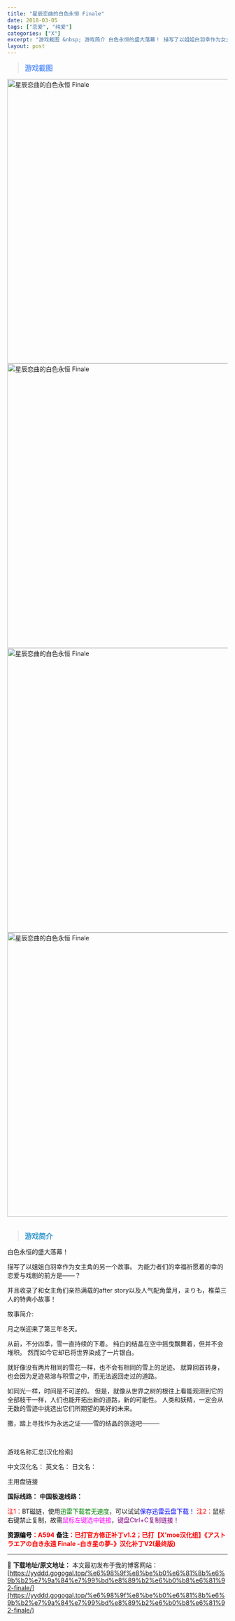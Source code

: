 ```yaml
---
title: "星辰恋曲的白色永恒 Finale"
date: 2018-03-05
tags: ["恋爱", "纯爱"]
categories: ["X"]
excerpt: "游戏截图 &nbsp; 游戏简介 白色永恒的盛大落幕！ 描写了以姐姐白羽幸作为女主角的另一个故事。 为能力者们的幸福祈愿着的幸的恋爱与戏剧的前方是——？ 并且收录了和女主角们亲热满载的after story以及人气配角葉月，まりも，椎菜三人的特典小故事！ 故事简介: 月之咲迎来了第三年冬天。 从前，&hellip;"
layout: post
---
```


<div>
<blockquote><b><span style="font-size: 12pt; color: #6699ff;">游戏截图</span></b></blockquote>
<div><img title="点击放大" src="https://yyddd.gogogal.top/wp-content/uploads/2025/04/20250430_681201ccd5c50.webp" alt="星辰恋曲的白色永恒 Finale" width="650" /></div>
<div><img title="点击放大" src="https://yyddd.gogogal.top/wp-content/uploads/2025/04/20250430_681201cea91f7.webp" alt="星辰恋曲的白色永恒 Finale" width="650" /></div>
<div><img title="点击放大" src="https://yyddd.gogogal.top/wp-content/uploads/2025/04/20250430_681201d003257.webp" alt="星辰恋曲的白色永恒 Finale" width="650" /></div>
<div><img title="点击放大" src="https://yyddd.gogogal.top/wp-content/uploads/2025/04/20250430_681201d1a962f.webp" alt="星辰恋曲的白色永恒 Finale" width="650" /></div>
&nbsp;
<blockquote><b><span style="font-size: 12pt; color: #3399cc;">游戏简介</span></b></blockquote>
<div>白色永恒的盛大落幕！

描写了以姐姐白羽幸作为女主角的另一个故事。
为能力者们的幸福祈愿着的幸的恋爱与戏剧的前方是——？

并且收录了和女主角们亲热满载的after story以及人气配角葉月，まりも，椎菜三人的特典小故事！

故事简介:

月之咲迎来了第三年冬天。

从前，不分四季，雪一直持续的下着。
纯白的结晶在空中摇曳飘舞着，但并不会堆积。
然而如今它却已将世界染成了一片银白。

就好像没有两片相同的雪花一样，也不会有相同的雪上的足迹。
就算回首转身，也会因为足迹易溶与积雪之中，而无法返回走过的道路。

如同光一样，时间是不可逆的。
但是，就像从世界之树的根往上看能观测到它的全部枝干一样，人们也能开拓出新的道路，新的可能性。
人类和妖精，一定会从无数的雪迹中挑选出它们所期望的美好的未来。

撒，踏上寻找作为永远之证——雪的结晶的旅途吧────</div>
&nbsp;

游戏名称汇总[汉化检索]

中文汉化名：
英文名：
日文名：
</div>
<div class="panel panel-primary">
<div class="panel-heading">主用盘链接</div>
<div class="panel-body">

<b>国际线路：</b>
<b>中国极速线路：</b>


<span style="color: #ff0000;">注1：</span>BT磁链，使用<span style="color: #008000;">迅雷下载若无速度</span>，可以试试<span style="color: #0000ff;">保存迅雷云盘下载！</span>
<span style="color: #ff0000;">注2：</span>鼠标右键禁止复制，故需<span style="color: #ff00ff;">鼠标左键选中链接</span>，<span style="color: #800080;">键盘Ctrl+C复制链接！</span>

</div>
<div class="panel-footer"><span style="color: #ff0000;"><b><span style="color: #000000;">资源编号</span>：A594</b></span>
<span style="color: #ff0000;"><b><span style="color: #000000;">备注</span>：已打官方修正补丁v1.2；已打【X'moe汉化组】《アストラエアの白き永遠 Finale -白き星の夢-》汉化补丁V2(最终版)</b></span></div>
</div>

---
📖 **下载地址/原文地址：** 本文最初发布于我的博客网站：[https://yyddd.gogogal.top/%e6%98%9f%e8%be%b0%e6%81%8b%e6%9b%b2%e7%9a%84%e7%99%bd%e8%89%b2%e6%b0%b8%e6%81%92-finale/](https://yyddd.gogogal.top/%e6%98%9f%e8%be%b0%e6%81%8b%e6%9b%b2%e7%9a%84%e7%99%bd%e8%89%b2%e6%b0%b8%e6%81%92-finale/)
